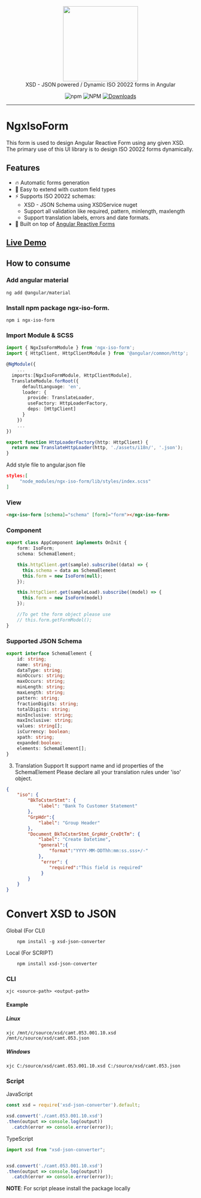 <div align="center">
  <a href="https://https://github.com/pixelbyaj/ngx-iso-form">
    <img width="200" src="https://raw.githubusercontent.com/ngx-formly/ngx-formly/v5/logo.svg?sanitize=true" />
  </a>
  <br />
  XSD - JSON powered / Dynamic ISO 20022 forms in Angular
  <br />
  
  ![npm](https://img.shields.io/npm/v/ngx-iso-form)
  ![NPM](https://img.shields.io/npm/l/ngx-iso-form)
  [![Downloads](https://img.shields.io/npm/dt/ngx-iso-form.svg)](https://npmjs.org/package/ngx-iso-form)
</div>

---
# NgxIsoForm

This form is used to design Angular Reactive Form using any given XSD. The primary use of this UI library is to design ISO 20022 forms dynamically.

## Features

- 🔥 Automatic forms generation
- 📝 Easy to extend with custom field types
- ⚡️ Supports ISO 20022 schemas:
    - XSD - JSON Schema using XSDService nuget
    - Support all validation like required, pattern, minlength, maxlength
    - Support translation labels, errors and date formats.
- 💪 Built on top of [Angular Reactive Forms](https://angular.io/guide/reactive-forms)

## [Live Demo](https://www.pixelbyaj.com/ngx-iso-form/)
## How to consume

### Add angular material
```console
ng add @angular/material

```
### Install npm package ngx-iso-form.

```console
npm i ngx-iso-form
```

### Import Module & SCSS
```typescript 
import { NgxIsoFormModule } from 'ngx-iso-form';
import { HttpClient, HttpClientModule } from '@angular/common/http';

@NgModule({
    ...
  imports:[NgxIsoFormModule, HttpClientModule],
  TranslateModule.forRoot({
      defaultLanguage: 'en',
      loader: {
        provide: TranslateLoader,
        useFactory: HttpLoaderFactory,
        deps: [HttpClient]
      }
    })
    ...
})

export function HttpLoaderFactory(http: HttpClient) {
  return new TranslateHttpLoader(http, './assets/i18n/', '.json');
}

```
Add style file to angular.json file
```json
styles:[
     "node_modules/ngx-iso-form/lib/styles/index.scss"
]
```
### View
```html
<ngx-iso-form [schema]="schema" [form]="form"></ngx-iso-form>

```
### Component
```typescript
export class AppComponent implements OnInit {
    form: IsoForm;
    schema: SchemaElement;

    this.httpClient.get(sample).subscribe((data) => {
      this.schema = data as SchemaElement
      this.form = new IsoForm(null);
    });

    this.httpClient.get(sampleLoad).subscribe((model) => {
      this.form = new IsoForm(model)
    });

    //To get the form object please use
    // this.form.getFormModel();
}
```
### Supported JSON Schema
```typescript
export interface SchemaElement {
    id: string;
    name: string;
    dataType: string;
    minOccurs: string;
    maxOccurs: string;
    minLength: string;
    maxLength: string;
    pattern: string;
    fractionDigits: string;
    totalDigits: string;
    minInclusive: string;
    maxInclusive: string;
    values: string[];
    isCurrency: boolean;
    xpath: string;
    expanded:boolean;
    elements: SchemaElement[];
}

```

3. Translation Support
It support name and id properties of the SchemaElement
Please declare all your translation rules under 'iso' object.
```json
{
    "iso": {
        "BkToCstmrStmt": {
            "label": "Bank To Customer Statement"
        },
        "GrpHdr":{
            "label": "Group Header"
        },
        "Document_BkToCstmrStmt_GrpHdr_CreDtTm": {
            "label": "Create Datetime",
            "general":{
                "format":"YYYY-MM-DDThh:mm:ss.sss+/-"
            },
             "error": {
                "required":"This field is required"
             }
        }
    }
}
```

# Convert XSD to JSON
Global (For CLI)
```console
    npm install -g xsd-json-converter
```
Local (For SCRIPT)
```console
    npm install xsd-json-converter
```

### CLI
```console
xjc <source-path> <output-path>
```

#### Example
##### Linux

```console
xjc /mnt/c/source/xsd/camt.053.001.10.xsd /mnt/c/source/xsd/camt.053.json 
```

##### Windows
```console
xjc C:/source/xsd/camt.053.001.10.xsd C:/source/xsd/camt.053.json 
```
### Script
JavaScript
```js
const xsd = require('xsd-json-converter').default;

xsd.convert('./camt.053.001.10.xsd')
.then(output => console.log(output))
  .catch(error => console.error(error));
```

TypeScript
```ts
import xsd from "xsd-json-converter";


xsd.convert('./camt.053.001.10.xsd')
.then(output => console.log(output))
  .catch(error => console.error(error));
```
**NOTE**: For script please install the package locally